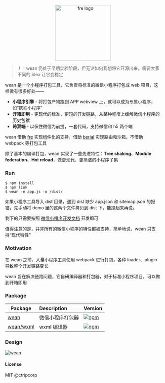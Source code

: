 <p align="center">
  <img src="https://i.loli.net/2021/03/11/69sRUvYhkGrInX2.png" alt="fre logo" width="180">
</p>

> ！！wean 仍处于早期实验阶段，但无论如何我想将它开源出来，需要大家不同的 idea 让它变稳定

wean 是一个小程序打包工具，它负责将标准的微信小程序打包成 web 项目，这样做有很多好处——

- **小程序引擎** - 将打包产物跑到 APP webview 上，就可以成为专属小程序，如“携程小程序”
- **开箱即用** - 更现代的标准，更短的开发链路，从某种程度上缓解微信小程序的历史包袱
- **跨双端** - 以保住微信为前提，一套代码，支持微信和 h5 两个端

wean 借助 [fre](https://github.com/yisar/fre) 实现组件化的支持，借助 [berial](https://github.com/berialjs/berial) 实现路由和沙箱，不借助 webpack 等打包工具

除了基本的编译打包，wean 实现了一些先进特性：**Tree shaking**、**Module federation**、**Hot reload**，做更现代，更简洁的小程序子集

### Run

```shell
$ npm install
$ npm link
$ wean -e app.js -o /dist/
```

如果小程序工具导入 dist 目录，遇到 dist 缺少 app.json 和 sitemap.json 的报错，先手动将 demo 里的这两个文件拷贝到 dist 下，能跑起来再说。

剩下的只需要按照 [微信小程序开发文档](https://developers.weixin.qq.com/miniprogram/dev/framework/) 开发即可

值得注意的是，并非所有的微信小程序的特性都被支持，简单地说，wean 只支持“现代特性”

### Motivation

在 wean 之前，大量小程序工具使用 webpack 进行打包，各种 loader、plugin 导致整个开发链路变长

wean 旨在解决链路问题，它自研编译器和打包器，对于标准小程序项目，可以做到开箱即用

### Package

| Package                       | Description      | Version                                                                        |
| ----------------------------- | :--------------- | :----------------------------------------------------------------------------- |
| [wean](packages/core) | 微信小程序打包器 | [![npm](https://img.shields.io/npm/v/wean.svg)](https://npm.im/@wean/core) |
| [wean/wxml](packages/wxml) | wxml 编译器      | [![npm](https://img.shields.io/npm/v/wean.svg)](https://npm.im/@wean/wxml) |

### Design

![wean](https://i.loli.net/2021/03/11/4fvJhZ2lbUgmsj1.png)

#### License

MIT @ctripcorp

